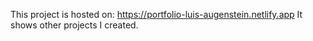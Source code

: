 This project is hosted on: https://portfolio-luis-augenstein.netlify.app
It shows other projects I created. 
